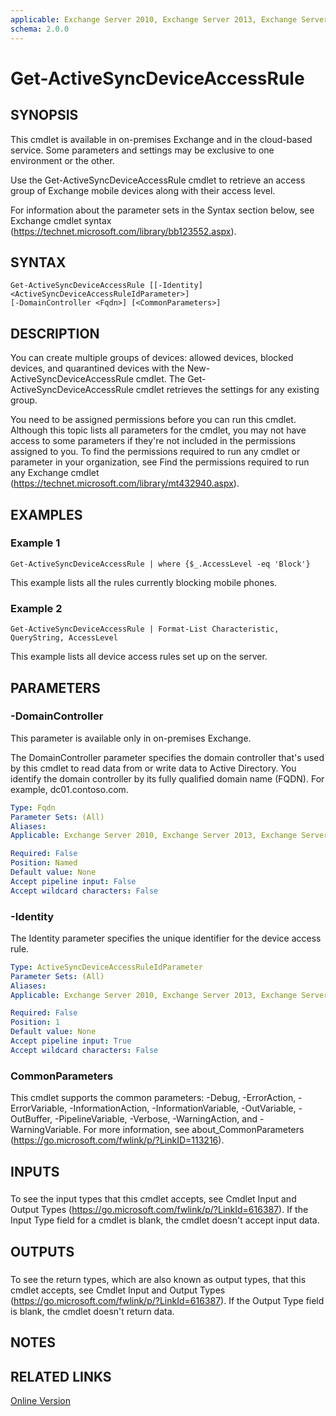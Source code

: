 ```yaml
---
applicable: Exchange Server 2010, Exchange Server 2013, Exchange Server 2016, Exchange Online
schema: 2.0.0
---
```


# Get-ActiveSyncDeviceAccessRule

## SYNOPSIS
This cmdlet is available in on-premises Exchange and in the cloud-based service. Some parameters and settings may be exclusive to one environment or the other.

Use the Get-ActiveSyncDeviceAccessRule cmdlet to retrieve an access group of Exchange mobile devices along with their access level.

For information about the parameter sets in the Syntax section below, see Exchange cmdlet syntax (https://technet.microsoft.com/library/bb123552.aspx).

## SYNTAX

```
Get-ActiveSyncDeviceAccessRule [[-Identity] <ActiveSyncDeviceAccessRuleIdParameter>] 
[-DomainController <Fqdn>] [<CommonParameters>]
```

## DESCRIPTION
You can create multiple groups of devices: allowed devices, blocked devices, and quarantined devices with the New-ActiveSyncDeviceAccessRule cmdlet. The Get-ActiveSyncDeviceAccessRule cmdlet retrieves the settings for any existing group.

You need to be assigned permissions before you can run this cmdlet. Although this topic lists all parameters for the cmdlet, you may not have access to some parameters if they're not included in the permissions assigned to you. To find the permissions required to run any cmdlet or parameter in your organization, see Find the permissions required to run any Exchange cmdlet (https://technet.microsoft.com/library/mt432940.aspx).

## EXAMPLES

### Example 1
```
Get-ActiveSyncDeviceAccessRule | where {$_.AccessLevel -eq 'Block'}
```

This example lists all the rules currently blocking mobile phones.

### Example 2
```
Get-ActiveSyncDeviceAccessRule | Format-List Characteristic, QueryString, AccessLevel
```

This example lists all device access rules set up on the server.

## PARAMETERS

### -DomainController
This parameter is available only in on-premises Exchange.

The DomainController parameter specifies the domain controller that's used by this cmdlet to read data from or write data to Active Directory. You identify the domain controller by its fully qualified domain name (FQDN). For example, dc01.contoso.com.

```yaml
Type: Fqdn
Parameter Sets: (All)
Aliases:
Applicable: Exchange Server 2010, Exchange Server 2013, Exchange Server 2016

Required: False
Position: Named
Default value: None
Accept pipeline input: False
Accept wildcard characters: False
```

### -Identity
The Identity parameter specifies the unique identifier for the device access rule.

```yaml
Type: ActiveSyncDeviceAccessRuleIdParameter
Parameter Sets: (All)
Aliases:
Applicable: Exchange Server 2010, Exchange Server 2013, Exchange Server 2016, Exchange Online

Required: False
Position: 1
Default value: None
Accept pipeline input: True
Accept wildcard characters: False
```

### CommonParameters
This cmdlet supports the common parameters: -Debug, -ErrorAction, -ErrorVariable, -InformationAction, -InformationVariable, -OutVariable, -OutBuffer, -PipelineVariable, -Verbose, -WarningAction, and -WarningVariable. For more information, see about_CommonParameters (https://go.microsoft.com/fwlink/p/?LinkID=113216).

## INPUTS

###  
To see the input types that this cmdlet accepts, see Cmdlet Input and Output Types (https://go.microsoft.com/fwlink/p/?LinkId=616387). If the Input Type field for a cmdlet is blank, the cmdlet doesn't accept input data.

## OUTPUTS

###  
To see the return types, which are also known as output types, that this cmdlet accepts, see Cmdlet Input and Output Types (https://go.microsoft.com/fwlink/p/?LinkId=616387). If the Output Type field is blank, the cmdlet doesn't return data.

## NOTES

## RELATED LINKS

[Online Version](https://technet.microsoft.com/library/f9bcb8d8-1239-43b8-9885-b655cbe8b4bc.aspx)

